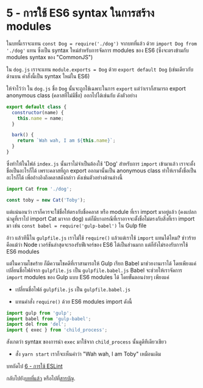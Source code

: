 # 5 - การใช้ ES6 syntax ในการสร้าง modules

ในบทนี้เราจะแทน `const Dog = require('./dog')` จากบทที่แล้ว ด้วย `import Dog from './dog'` แทน ซึ่งเป็น syntax ใหม่สำหรับการจัดการ modules ของ ES6 (ซึ่งจะตรงข้ามกับ modules syntax ของ "CommonJS")

ใน `dog.js` เราจะแทน `module.exports = Dog` ด้วย `export default Dog` (เช่นเดียวกับด้านบน คำสั่งนี้เป็น syntax ใหม่ใน ES6)

ให้จำไว้ว่า ใน `dog.js` ชื่อ `Dog` นั้นจะถูกใช้เฉพาะในการ `export` แต่ว่าเราก็สามารถ export anonymous class (คลาสที่ไม่มีชื่อ) ออกไปได้เช่นกับ ดังตัวอย่าง

```javascript
export default class {
  constructor(name) {
    this.name = name;
  }

  bark() {
    return `Wah wah, I am ${this.name}`;
  }
}
```

ซึ่งทำให้ในไฟล์ `index.js` นั้นเราไม่จำเป็นต้องใช้ 'Dog' สำหรับการ `import` เข้ามาแล้ว เราจะตั้งชื่อเป็นอะไรก็ได้ เพราะคลาสที่ถูก export ออกมานั้นเป็น anonymous class ทำให้เราตั้งชื่อเป็นอะไรก็ได้ เพื่ออ้างอิงถึงคลาสดังกล่าว ดังเช่นตัวอย่างด้านล่างนี้

```javascript
import Cat from './dog';

const toby = new Cat('Toby');
```

แต่แน่นอนว่า เราก็ควรจะใช้ชื่อให้ตรงกับชื่อคลาส หรือ module ที่เรา import มาอยู่แล้ว (คงแปลกน่าดูที่เราไป import Cat มาจาก dog) แต่ก็มีบางกรณีที่เราอาจจะตั้งชื่อไม่ตรงกับสิ่งที่เรา import มา เช่น `const babel = require('gulp-babel')` ใน Gulp file

อ้าว แล้วทีนี้ใน `gulpfile.js` เราไม่ใช้ `require()` แล้วแต่เราใช้ `import` แทนได้ไหม? ช่าวร้ายคือแม้ว่า Node เวอร์ชันล่าสุดจะรองรับฟีเจอร์ของ ES6 ได้เป็นส่วนมาก แต่ก็ยังไม่รองรับการใช้ ES6 modules

แต่ในความโชคร้าย ก็มีความโชคดีที่เราสามารถให้ Gulp เรียก Babel มาช่วยงานเราได้ โดยเพียงแค่เปลี่ยนชื่อไฟล์จาก `gulpfile.js` เป็น `gulpfile.babel.js` Babel จะช่วยให้เราจัดการ `import` modules ของ Gulp แบบ ES6 modules ได้ โดยขั้นตอนง่ายๆ เพียงแค่

- เปลี่ยนชื่อไฟล์ `gulpfile.js` เป็น `gulpfile.babel.js`

- แทนคำสั่ง `require()` ด้วย ES6 modules import ดังนี้

```javascript
import gulp from 'gulp';
import babel from 'gulp-babel';
import del from 'del';
import { exec } from 'child_process';
```

สังเกตว่า syntax ของการนำ `exec` มาใช้จาก `child_process` นั้นดูดีทีเดียวเชียว

- สั่ง `yarn start` เราก็จะเห็นคำว่า "Wah wah, I am Toby" เหมือนเดิม

บทถัดไป [6 - การใช้ ESLint](/tutorial/6-eslint)

กลับไปยัง[บทที่แล้ว](/tutorial/4-es6-syntax-class) หรือไปที่[สารบัญ](https://github.com/MicroBenz/js-stack-from-scratch#table-of-contents).
